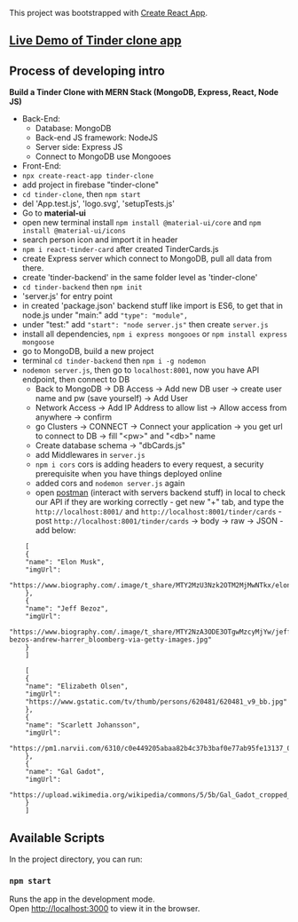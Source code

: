 This project was bootstrapped with [Create React App](https://github.com/facebook/create-react-app).

## [Live Demo of Tinder clone app](https://tinder-clone-69e7a.web.app/)

## Process of developing intro

**Build a Tinder Clone with MERN Stack (MongoDB, Express, React, Node JS)**

- Back-End:
  - Database: MongoDB
  - Back-end JS framework: NodeJS
  - Server side: Express JS
  - Connect to MongoDB use Mongooes
- Front-End:
- `npx create-react-app tinder-clone`
- add project in firebase "tinder-clone"
- `cd tinder-clone`, then `npm start`
- del 'App.test.js', 'logo.svg', 'setupTests.js'
- Go to **material-ui**
- open new terminal install `npm install @material-ui/core` and `npm install @material-ui/icons`
- search person icon and import it in header
- `npm i react-tinder-card` after created TinderCards.js
- create Express server which connect to MongoDB, pull all data from there.
- create 'tinder-backend' in the same folder level as 'tinder-clone'
- `cd tinder-backend` then `npm init`
- 'server.js' for entry point
- in created 'package.json' backend stuff like import is ES6, to get that in node.js under "main:" add `"type": "module",`
- under "test:" add `"start": "node server.js"` then create `server.js`
- install all dependencies, `npm i express mongooes` or `npm install express mongoose`
- go to MongoDB, build a new project
- terminal `cd tinder-backend` then `npm i -g nodemon`
- `nodemon server.js`, then go to `localhost:8001`, now you have API endpoint, then connect to DB
  - Back to MongoDB -> DB Access -> Add new DB user -> create user name and pw (save yourself) -> Add User
  - Network Access -> Add IP Address to allow list -> Allow access from anywhere -> confirm
  - go Clusters -> CONNECT -> Connect your application -> you get url to connect to DB -> fill "\<pw>" and "\<db>" name
  - Create database schema -> "dbCards.js"
  - add Middlewares in `server.js`
  - `npm i cors` cors is adding headers to every request, a security prerequisite when you have things deployed online
  - added cors and `nodemon server.js` again
  - open [postman](https://www.postman.com/) (interact with servers backend stuff) in local to check our API if they are working correctly - get new "+" tab, and type the `http://localhost:8001/` and `http://localhost:8001/tinder/cards` - post `http://localhost:8001/tinder/cards` -> body -> raw -> JSON - add below:

```
    [
    {
    "name": "Elon Musk",
    "imgUrl":
    "https://www.biography.com/.image/t_share/MTY2MzU3Nzk2OTM2MjMwNTkx/elon_musk_royal_society.jpg"
    },
    {
    "name": "Jeff Bezoz",
    "imgUrl":
    "https://www.biography.com/.image/t_share/MTY2NzA3ODE3OTgwMzcyMjYw/jeff-bezos-andrew-harrer_bloomberg-via-getty-images.jpg"
    }
    ]

```

```
    [
    {
    "name": "Elizabeth Olsen",
    "imgUrl":
    "https://www.gstatic.com/tv/thumb/persons/620481/620481_v9_bb.jpg"
    },
    {
    "name": "Scarlett Johansson",
    "imgUrl":
    "https://pm1.narvii.com/6310/c0e449205abaa82b4c37b3baf0e77ab95fe13137_00.jpg"
    },
    {
    "name": "Gal Gadot",
    "imgUrl":
    "https://upload.wikimedia.org/wikipedia/commons/5/5b/Gal_Gadot_cropped_lighting_corrected_2b.jpg"
    }
    ]
```



## Available Scripts

In the project directory, you can run:

### `npm start`

Runs the app in the development mode.<br />
Open [http://localhost:3000](http://localhost:3000) to view it in the browser.


